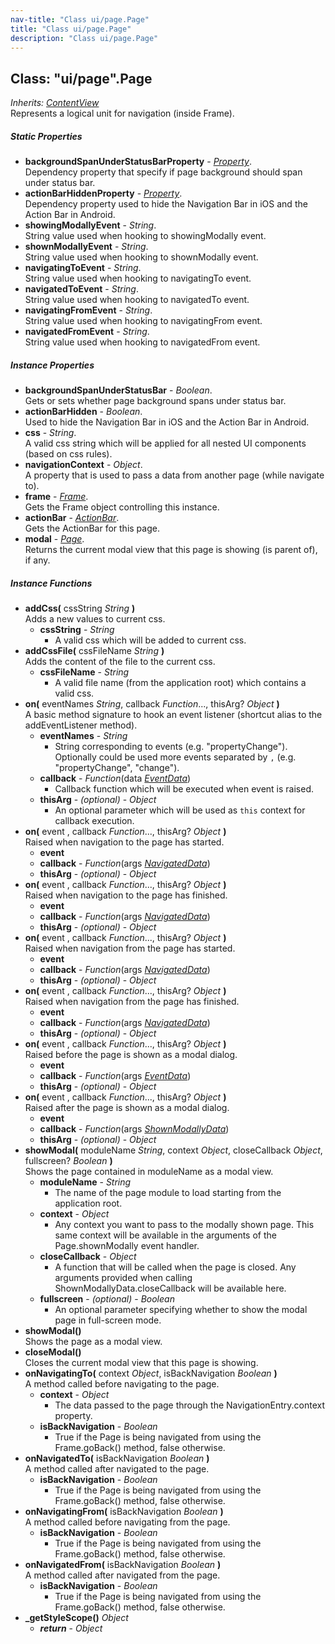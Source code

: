 ```yaml
---
nav-title: "Class ui/page.Page"
title: "Class ui/page.Page"
description: "Class ui/page.Page"
---
```

## Class: "ui/page".Page  
_Inherits:_ [_ContentView_](../../ui/content-view/ContentView.md)  
Represents a logical unit for navigation (inside Frame).

##### Static Properties
 - **backgroundSpanUnderStatusBarProperty** - [_Property_](../../ui/core/dependency-observable/Property.md).    
  Dependency property that specify if page background should span under status bar.
 - **actionBarHiddenProperty** - [_Property_](../../ui/core/dependency-observable/Property.md).    
  Dependency property used to hide the Navigation Bar in iOS and the Action Bar in Android.
 - **showingModallyEvent** - _String_.    
  String value used when hooking to showingModally event.
 - **shownModallyEvent** - _String_.    
  String value used when hooking to shownModally event.
 - **navigatingToEvent** - _String_.    
  String value used when hooking to navigatingTo event.
 - **navigatedToEvent** - _String_.    
  String value used when hooking to navigatedTo event.
 - **navigatingFromEvent** - _String_.    
  String value used when hooking to navigatingFrom event.
 - **navigatedFromEvent** - _String_.    
  String value used when hooking to navigatedFrom event.

##### Instance Properties
 - **backgroundSpanUnderStatusBar** - _Boolean_.    
  Gets or sets whether page background spans under status bar.
 - **actionBarHidden** - _Boolean_.    
  Used to hide the Navigation Bar in iOS and the Action Bar in Android.
 - **css** - _String_.    
  A valid css string which will be applied for all nested UI components (based on css rules).
 - **navigationContext** - _Object_.    
  A property that is used to pass a data from another page (while navigate to).
 - **frame** - [_Frame_](../../ui/frame/Frame.md).    
  Gets the Frame object controlling this instance.
 - **actionBar** - [_ActionBar_](../../ui/action-bar/ActionBar.md).    
  Gets the ActionBar for this page.
 - **modal** - [_Page_](../../ui/page/Page.md).    
  Returns the current modal view that this page is showing (is parent of), if any.

##### Instance Functions
 - **addCss(** cssString _String_ **)**  
     Adds a new values to current css.
   - **cssString** - _String_  
     - A valid css which will be added to current css. 
 - **addCssFile(** cssFileName _String_ **)**  
     Adds the content of the file to the current css.
   - **cssFileName** - _String_  
     - A valid file name (from the application root) which contains a valid css.
 - **on(** eventNames _String_, callback _Function_..., thisArg? _Object_ **)**  
     A basic method signature to hook an event listener (shortcut alias to the addEventListener method).
   - **eventNames** - _String_  
     - String corresponding to events (e.g. "propertyChange"). Optionally could be used more events separated by `,` (e.g. "propertyChange", "change"). 
   - **callback** - _Function_(data [_EventData_](../../data/observable/EventData.md))  
     - Callback function which will be executed when event is raised.
   - **thisArg** - _(optional)_ - _Object_  
     - An optional parameter which will be used as `this` context for callback execution.
 - **on(** event , callback _Function_..., thisArg? _Object_ **)**  
     Raised when navigation to the page has started.
   - **event**
   - **callback** - _Function_(args [_NavigatedData_](../../ui/page/NavigatedData.md))
   - **thisArg** - _(optional)_ - _Object_
 - **on(** event , callback _Function_..., thisArg? _Object_ **)**  
     Raised when navigation to the page has finished.
   - **event**
   - **callback** - _Function_(args [_NavigatedData_](../../ui/page/NavigatedData.md))
   - **thisArg** - _(optional)_ - _Object_
 - **on(** event , callback _Function_..., thisArg? _Object_ **)**  
     Raised when navigation from the page has started.
   - **event**
   - **callback** - _Function_(args [_NavigatedData_](../../ui/page/NavigatedData.md))
   - **thisArg** - _(optional)_ - _Object_
 - **on(** event , callback _Function_..., thisArg? _Object_ **)**  
     Raised when navigation from the page has finished.
   - **event**
   - **callback** - _Function_(args [_NavigatedData_](../../ui/page/NavigatedData.md))
   - **thisArg** - _(optional)_ - _Object_
 - **on(** event , callback _Function_..., thisArg? _Object_ **)**  
     Raised before the page is shown as a modal dialog.
   - **event**
   - **callback** - _Function_(args [_EventData_](../../data/observable/EventData.md))
   - **thisArg** - _(optional)_ - _Object_
 - **on(** event , callback _Function_..., thisArg? _Object_ **)**  
     Raised after the page is shown as a modal dialog.
   - **event**
   - **callback** - _Function_(args [_ShownModallyData_](../../ui/page/ShownModallyData.md))
   - **thisArg** - _(optional)_ - _Object_
 - **showModal(** moduleName _String_, context _Object_, closeCallback _Object_, fullscreen? _Boolean_ **)**  
     Shows the page contained in moduleName as a modal view.
   - **moduleName** - _String_  
     - The name of the page module to load starting from the application root.
   - **context** - _Object_  
     - Any context you want to pass to the modally shown page. This same context will be available in the arguments of the Page.shownModally event handler.
   - **closeCallback** - _Object_  
     - A function that will be called when the page is closed. Any arguments provided when calling ShownModallyData.closeCallback will be available here.
   - **fullscreen** - _(optional)_ - _Boolean_  
     - An optional parameter specifying whether to show the modal page in full-screen mode.
 - **showModal()**  
     Shows the page as a modal view.
 - **closeModal()**  
     Closes the current modal view that this page is showing.
 - **onNavigatingTo(** context _Object_, isBackNavigation _Boolean_ **)**  
     A method called before navigating to the page.
   - **context** - _Object_  
     - The data passed to the page through the NavigationEntry.context property.
   - **isBackNavigation** - _Boolean_  
     - True if the Page is being navigated from using the Frame.goBack() method, false otherwise.
 - **onNavigatedTo(** isBackNavigation _Boolean_ **)**  
     A method called after navigated to the page.
   - **isBackNavigation** - _Boolean_  
     - True if the Page is being navigated from using the Frame.goBack() method, false otherwise.
 - **onNavigatingFrom(** isBackNavigation _Boolean_ **)**  
     A method called before navigating from the page.
   - **isBackNavigation** - _Boolean_  
     - True if the Page is being navigated from using the Frame.goBack() method, false otherwise.
 - **onNavigatedFrom(** isBackNavigation _Boolean_ **)**  
     A method called after navigated from the page.
   - **isBackNavigation** - _Boolean_  
     - True if the Page is being navigated from using the Frame.goBack() method, false otherwise.
 - **_getStyleScope()** _Object_
   - _**return**_ - _Object_